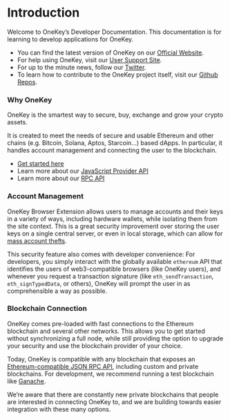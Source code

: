 # Introduction

Welcome to OneKey’s Developer Documentation. This documentation is for learning to develop applications for OneKey.

* You can find the latest version of OneKey on our [Official Website](https://onekey.so).
* For help using OneKey, visit our [User Support Site](https://help.onekey.so/).
* For up to the minute news, follow our [Twitter](https://twitter.com/OneKeyHQ).
* To learn how to contribute to the OneKey project itself, visit our [Github Repos](https://github.com/OneKeyHQ/app-monorepo).

### Why OneKey&#x20;

OneKey is the smartest way to secure, buy, exchange and grow your crypto assets.&#x20;

It is created to meet the needs of secure and usable Ethereum and other chains (e.g. Bitcoin, Solana, Aptos, Starcoin...) based dApps. In particular, it handles account management and connecting the user to the blockchain.

* [Get started here](guide/getting-started.md)
* Learn more about our [JavaScript Provider API](connect-to-software/dapp-connect-to-onekey/eth/provider-api.md)
* Learn more about our [RPC API](connect-to-software/dapp-connect-to-onekey/eth/rpc-api.md)



### Account Management

OneKey Browser Extension allows users to manage accounts and their keys in a variety of ways, including hardware wallets, while isolating them from the site context. This is a great security improvement over storing the user keys on a single central server, or even in local storage, which can allow for [mass account thefts](https://www.ccn.com/cryptocurrency-exchange-etherdelta-hacked-in-dns-hijacking-scheme/).

This security feature also comes with developer convenience: For developers, you simply interact with the globally available `ethereum` API that identifies the users of web3-compatible browsers (like OneKey users), and whenever you request a transaction signature (like `eth_sendTransaction`, `eth_signTypedData`, or others), OneKey will prompt the user in as comprehensible a way as possible.

###

### Blockchain Connection

OneKey comes pre-loaded with fast connections to the Ethereum blockchain and several other networks. This allows you to get started without synchronizing a full node, while still providing the option to upgrade your security and use the blockchain provider of your choice.

Today, OneKey is compatible with any blockchain that exposes an [Ethereum-compatible JSON RPC API](https://eth.wiki/json-rpc/API), including custom and private blockchains. For development, we recommend running a test blockchain like [Ganache](https://www.trufflesuite.com/ganache).

We’re aware that there are constantly new private blockchains that people are interested in connecting OneKey to, and we are building towards easier integration with these many options.
